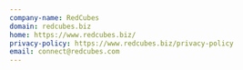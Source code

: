 ```yaml
---
company-name: RedCubes
domain: redcubes.biz
home: https://www.redcubes.biz/
privacy-policy: https://www.redcubes.biz/privacy-policy
email: connect@redcubes.com
---
```




